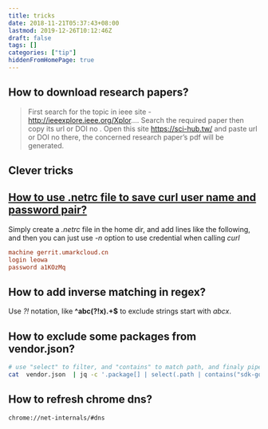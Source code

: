 ```yaml
---
title: tricks
date: 2018-11-21T05:37:43+08:00
lastmod: 2019-12-26T10:12:46Z
draft: false
tags: []
categories: ["tip"]
hiddenFromHomePage: true
---
```


## How to download research papers?

> First search for the topic in ieee site - http://ieeexplore.ieee.org/Xplor....
> Search the required paper then copy its url or DOI no . Open this site https://sci-hub.tw/ and paste url or DOI no there, the concerned research paper’s pdf will be generated.

## Clever tricks

## [How to use .netrc file to save curl user name and password pair?](https://ec.haxx.se/usingcurl-netrc.html)

Simply create a *.netrc* file in the home dir, and add lines like the following, and then you can just use *-n* option to use credential when calling *curl*

```ini
machine gerrit.umarkcloud.cn
login leowa
password a1KOzMq
```

## How to add inverse matching in regex?

Use *?!* notation, like **^abc(?!x).+$** to exclude strings start with *abcx*.

## How to exclude some packages from vendor.json?

```sh
# use "select" to filter, and "contains" to match path, and finaly piped to "not" to inverse
cat  vendor.json  | jq -c '.package[] | select(.path | contains("sdk-go") | not)'
```

## How to refresh chrome dns?

```
chrome://net-internals/#dns
```

